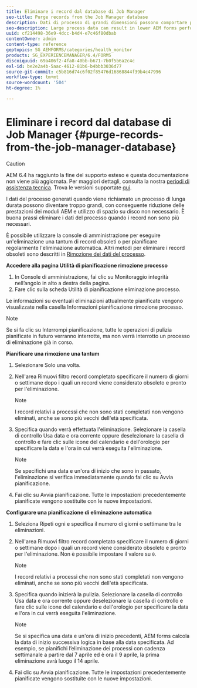 ```yaml
---
title: Eliminare i record dal database di Job Manager
seo-title: Purge records from the Job Manager database
description: Dati di processo di grandi dimensioni possono comportare prestazioni di moduli AEM inferiori. È buona prassi eliminare i dati del processo quando i record non sono più necessari.
seo-description: Large process data can result in lower AEM forms performance. It is good practice to purge process data when records are no longer necessary.
uuid: cf214498-36e9-4dcc-b4d4-e7c46f80dbab
contentOwner: admin
content-type: reference
geptopics: SG_AEMFORMS/categories/health_monitor
products: SG_EXPERIENCEMANAGER/6.4/FORMS
discoiquuid: 69a406f2-4fa8-40bb-b671-7b0f5b6a2c4c
exl-id: be2e2a4b-5aac-4612-81b6-b4bbb3036d77
source-git-commit: c5b816d74c6f02f85476d16868844f39b4c47996
workflow-type: tm+mt
source-wordcount: '504'
ht-degree: 1%

---
```


# Eliminare i record dal database di Job Manager {#purge-records-from-the-job-manager-database}

>[!CAUTION]
>
>AEM 6.4 ha raggiunto la fine del supporto esteso e questa documentazione non viene più aggiornata. Per maggiori dettagli, consulta la nostra [periodi di assistenza tecnica](https://helpx.adobe.com/it/support/programs/eol-matrix.html). Trova le versioni supportate [qui](https://experienceleague.adobe.com/docs/).

I dati del processo generati quando viene richiamato un processo di lunga durata possono diventare troppo grandi, con conseguente riduzione delle prestazioni dei moduli AEM e utilizzo di spazio su disco non necessario. È buona prassi eliminare i dati del processo quando i record non sono più necessari.

È possibile utilizzare la console di amministrazione per eseguire un&#39;eliminazione una tantum di record obsoleti o per pianificare regolarmente l&#39;eliminazione automatica. Altri metodi per eliminare i record obsoleti sono descritti in [Rimozione dei dati del processo](/help/forms/using/admin-help/purging-process-data.md#purging-process-data).

**Accedere alla pagina Utilità di pianificazione rimozione processo**

1. In Console di amministrazione, fai clic su Monitoraggio integrità nell’angolo in alto a destra della pagina.
1. Fare clic sulla scheda Utilità di pianificazione eliminazione processo.

Le informazioni su eventuali eliminazioni attualmente pianificate vengono visualizzate nella casella Informazioni pianificazione rimozione processo.

>[!NOTE]
>
>Se si fa clic su Interrompi pianificazione, tutte le operazioni di pulizia pianificate in futuro verranno interrotte, ma non verrà interrotto un processo di eliminazione già in corso.

**Pianificare una rimozione una tantum**

1. Selezionare Solo una volta.
1. Nell&#39;area Rimuovi filtro record completato specificare il numero di giorni o settimane dopo i quali un record viene considerato obsoleto e pronto per l&#39;eliminazione.

   >[!NOTE]
   >
   >I record relativi a processi che non sono stati completati non vengono eliminati, anche se sono più vecchi dell&#39;età specificata.

1. Specifica quando verrà effettuata l&#39;eliminazione. Selezionare la casella di controllo Usa data e ora corrente oppure deselezionare la casella di controllo e fare clic sulle icone del calendario e dell&#39;orologio per specificare la data e l&#39;ora in cui verrà eseguita l&#39;eliminazione.

   >[!NOTE]
   >
   >Se specifichi una data e un&#39;ora di inizio che sono in passato, l&#39;eliminazione si verifica immediatamente quando fai clic su Avvia pianificazione.

1. Fai clic su Avvia pianificazione. Tutte le impostazioni precedentemente pianificate vengono sostituite con le nuove impostazioni.

**Configurare una pianificazione di eliminazione automatica**

1. Seleziona Ripeti ogni e specifica il numero di giorni o settimane tra le eliminazioni.
1. Nell&#39;area Rimuovi filtro record completato specificare il numero di giorni o settimane dopo i quali un record viene considerato obsoleto e pronto per l&#39;eliminazione. Non è possibile impostare il valore su `0`.

   >[!NOTE]
   >
   >I record relativi a processi che non sono stati completati non vengono eliminati, anche se sono più vecchi dell&#39;età specificata.

1. Specifica quando inizierà la pulizia. Selezionare la casella di controllo Usa data e ora corrente oppure deselezionare la casella di controllo e fare clic sulle icone del calendario e dell&#39;orologio per specificare la data e l&#39;ora in cui verrà eseguita l&#39;eliminazione.

   >[!NOTE]
   >
   >Se si specifica una data e un&#39;ora di inizio precedenti, AEM forms calcola la data di inizio successiva logica in base alla data specificata. Ad esempio, se pianifichi l’eliminazione dei processi con cadenza settimanale a partire dal 7 aprile ed è ora il 9 aprile, la prima eliminazione avrà luogo il 14 aprile.

1. Fai clic su Avvia pianificazione. Tutte le impostazioni precedentemente pianificate vengono sostituite con le nuove impostazioni.
